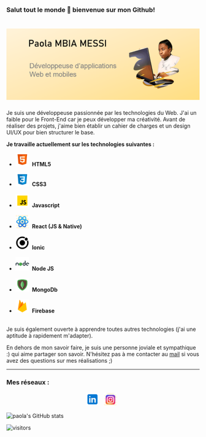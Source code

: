### Salut tout le monde 👋 bienvenue sur mon Github!

# ![PaolaMBIA](https://github.com/PaolaMBIA/PaolaMBIA/blob/main/baner.PNG)

Je suis une développeuse passionnée par les technologies du Web. J'ai un faible pour le Front-End car je peux développer ma créativité. Avant de réaliser des projets, j'aime bien établir un cahier de charges et un design UI/UX pour bien structurer le base. 

<strong>Je travaille actuellement sur les technologies suivantes :</strong><br/>
 - <p><img width="35" src="https://github.com/PaolaMBIA/PaolaMBIA/blob/main/icons8-html-5.svg?raw=true">&nbsp;&nbsp;<span><strong>HTML5</strong></span><p>
 - <a href="#" ><img width="35" src="https://github.com/PaolaMBIA/PaolaMBIA/blob/main/icons8-css3.svg?raw=true"></a>&nbsp;&nbsp;<strong>CSS3</strong></span><br/><br/>
 - <a href="#" ><img width="35" src="https://github.com/PaolaMBIA/PaolaMBIA/blob/main/icons8-javascript.svg?raw=true"></a>&nbsp;&nbsp;<strong>Javascript</strong></span><br/><br/>
 - <a href="#" ><img width="35" src="https://github.com/PaolaMBIA/PaolaMBIA/blob/main/icons8-react-native.svg?raw=true"></a>&nbsp;&nbsp;<strong>React (JS & Native)</strong></span><br/><br/>
 - <a href="#" ><img width="35" src="https://github.com/PaolaMBIA/PaolaMBIA/blob/main/icons8-ionic.svg?raw=true"></a>&nbsp;&nbsp;<strong>Ionic</strong></span><br/><br/>
 - <a href="#" ><img width="35" src="https://github.com/PaolaMBIA/PaolaMBIA/blob/main/icons8-nodejs.svg?raw=true"></a>&nbsp;&nbsp;<strong>Node JS</strong></span><br/><br/>
 - <a href="#" ><img width="35" src="https://github.com/PaolaMBIA/PaolaMBIA/blob/main/icons8-mongodb.svg?raw=true"></a>&nbsp;&nbsp;<strong>MongoDb</strong></span><br/><br/>
 - <a href="#" ><img width="35" src="https://github.com/PaolaMBIA/PaolaMBIA/blob/main/icons8-firebase.svg?raw=true"></a>&nbsp;&nbsp;<strong>Firebase</strong></span><br/><br/>

 
Je suis également ouverte à apprendre toutes autres technologies (j'ai une aptitude à rapidement m'adapter).

En dehors de mon savoir faire, je suis une personne joviale et sympathique :) qui aime partager son savoir. N'hésitez pas à me contacter au [mail](mailto:afrik.tchop@gmail.com) si vous avez des questions sur mes réalisations ;)

<hr>

### Mes réseaux :
<p align='center'>
 <a href="https://www.linkedin.com/in/paola-mbia-messi-86273a150/" ><img width="35" src="https://github.com/PaolaMBIA/PaolaMBIA/blob/main/icons8-linkedin.svg?raw=true"></a>&nbsp;&nbsp;
 <a href="https://www.instagram.com/paolambiamessi/" ><img width="35" src="https://github.com/PaolaMBIA/PaolaMBIA/blob/main/icons8-instagram.svg?raw=true"></a>&nbsp;&nbsp;
</p>


![paola's GitHub stats](https://github-readme-stats.vercel.app/api?username=paolaMBIA&show_icons=true)


![visitors](https://visitor-badge.glitch.me/badge?page_id=paolaMBIA.visitor-badge)
